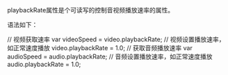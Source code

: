 playbackRate属性是个可读写的控制音视频播放速率的属性。

语法如下：

// 视频获取速率
var videoSpeed = video.playbackRate;
// 视频设置播放速率，如正常速度播放
video.playbackRate = 1.0;
// 获取音频播放速率
var audioSpeed = audio.playbackRate;
// 音频设置播放速率，如正常速度播放
audio.playbackRate = 1.0;
